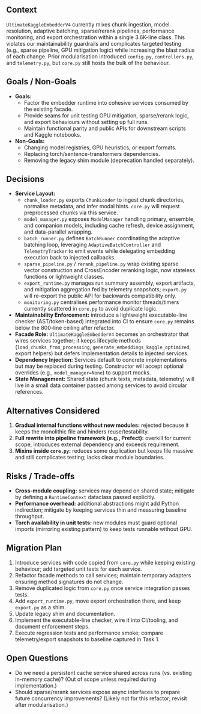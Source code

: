 ## Context
`UltimateKaggleEmbedderV4` currently mixes chunk ingestion, model resolution, adaptive batching, sparse/rerank pipelines, performance monitoring, and export orchestration within a single 3.6K-line class. This violates our maintainability guardrails and complicates targeted testing (e.g., sparse pipeline, GPU mitigation logic) while increasing the blast radius of each change. Prior modularisation introduced `config.py`, `controllers.py`, and `telemetry.py`, but `core.py` still hosts the bulk of the behaviour.

## Goals / Non-Goals
- **Goals:**
  - Factor the embedder runtime into cohesive services consumed by the existing facade.
  - Provide seams for unit testing GPU mitigation, sparse/rerank logic, and export behaviours without setting up full runs.
  - Maintain functional parity and public APIs for downstream scripts and Kaggle notebooks.
- **Non-Goals:**
  - Changing model registries, GPU heuristics, or export formats.
  - Replacing torch/sentence-transformers dependencies.
  - Removing the legacy shim module (deprecation handled separately).

## Decisions
- **Service Layout:**
  - `chunk_loader.py` exports `ChunkLoader` to ingest chunk directories, normalise metadata, and infer modal hints. `core.py` will request preprocessed chunks via this service.
  - `model_manager.py` exposes `ModelManager` handling primary, ensemble, and companion models, including cache refresh, device assignment, and data-parallel wrapping.
  - `batch_runner.py` defines `BatchRunner` coordinating the adaptive batching loop, leveraging `AdaptiveBatchController` and `TelemetryTracker` to emit events while delegating embedding execution back to injected callbacks.
  - `sparse_pipeline.py` / `rerank_pipeline.py` wrap existing sparse vector construction and CrossEncoder reranking logic, now stateless functions or lightweight classes.
  - `export_runtime.py` manages run summary assembly, export artifacts, and mitigation aggregation fed by telemetry snapshots; `export.py` will re-export the public API for backwards compatibility only.
  - `monitoring.py` centralises performance monitor threads/timers currently scattered in `core.py` to avoid duplicate logic.
- **Maintainability Enforcement:** introduce a lightweight executable-line checker (AST/token-based) integrated into CI to ensure `core.py` remains below the 800-line ceiling after refactor.
- **Facade Role:** `UltimateKaggleEmbedderV4` becomes an orchestrator that wires services together; it keeps lifecycle methods (`load_chunks_from_processing`, `generate_embeddings_kaggle_optimized`, export helpers) but defers implementation details to injected services.
- **Dependency Injection:** Services default to concrete implementations but may be replaced during testing. Constructor will accept optional overrides (e.g., `model_manager=None`) to support mocks.
- **State Management:** Shared state (chunk texts, metadata, telemetry) will live in a small data container passed among services to avoid circular references.

## Alternatives Considered
1. **Gradual internal functions without new modules:** rejected because it keeps the monolithic file and hinders reuse/testability.
2. **Full rewrite into pipeline framework (e.g., Prefect):** overkill for current scope, introduces external dependency and exceeds requirement.
3. **Mixins inside `core.py`:** reduces some duplication but keeps file massive and still complicates testing; lacks clear module boundaries.

## Risks / Trade-offs
- **Cross-module coupling:** services may depend on shared state; mitigate by defining a `RuntimeContext` dataclass passed explicitly.
- **Performance overhead:** additional abstractions might add Python indirection; mitigate by keeping services thin and measuring baseline throughput.
- **Torch availability in unit tests:** new modules must guard optional imports (mirroring existing pattern) to keep tests runnable without GPU.

## Migration Plan
1. Introduce services with code copied from `core.py` while keeping existing behaviour; add targeted unit tests for each service.
2. Refactor facade methods to call services; maintain temporary adapters ensuring method signatures do not change.
3. Remove duplicated logic from `core.py` once service integration passes tests.
4. Add `export_runtime.py`, move export orchestration there, and keep `export.py` as a shim.
5. Update legacy shim and documentation.
6. Implement the executable-line checker, wire it into CI/tooling, and document enforcement steps.
7. Execute regression tests and performance smoke; compare telemetry/export snapshots to baseline captured in Task 1.

## Open Questions
- Do we need a persistent cache service shared across runs (vs. existing in-memory cache)? (Out of scope unless required during implementation.)
- Should sparse/rerank services expose async interfaces to prepare future concurrency improvements? (Likely not for this refactor; revisit after modularisation.)
